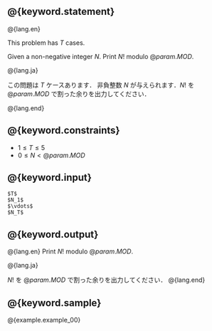 ## @{keyword.statement}

@{lang.en}

This problem has $T$ cases.

Given a non-negative integer $N$. Print $N!$ modulo $@{param.MOD}$. 

@{lang.ja}

この問題は $T$ ケースあります．
非負整数 $N$ が与えられます．$N!$ を $@{param.MOD}$ で割った余りを出力してください．

@{lang.end}

## @{keyword.constraints}

- $1\leq T\leq 5$
- $0 \leq N < @{param.MOD}$

## @{keyword.input}

```
$T$
$N_1$
$\vdots$
$N_T$
```

## @{keyword.output}
@{lang.en}
Print $N!$ modulo $@{param.MOD}$. 

@{lang.ja}

$N!$ を $@{param.MOD}$ で割った余りを出力してください．
@{lang.end}

## @{keyword.sample}

@{example.example_00}
